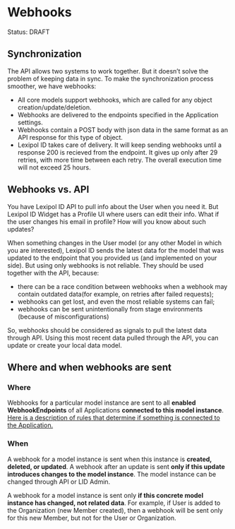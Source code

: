 # Webhooks
Status: DRAFT

## Synchronization
The API allows two systems to work together. But it doesn’t solve the problem 
of keeping data in sync. To make the synchronization process smoother, 
we have webhooks: 
* All core models support webhooks, which are called for
  any object creation/update/deletion. 
* Webhooks are delivered to the endpoints specified
  in the Application settings. 
* Webhooks contain a POST body with json data in the same format 
  as an API response for this type of object.
* Lexipol ID takes care of delivery. It will keep sending webhooks until 
  a response 200 is recieved from the endpoint. It gives up only 
  after 29 retries, with more time between each retry. The overall execution time 
  will not exceed 25 hours.

## Webhooks vs. API
You have Lexipol ID API to pull info about the User when you need it. 
But Lexipol ID Widget has a Profile UI where users can edit their info. What if the user changes his email in profile? 
How will you know about such updates?

When something changes in the User model (or any other Model in which 
you are interested), Lexipol ID sends the latest data for the model 
that was updated to the endpoint that you provided us (and implemented 
on your side). But using only webhooks is not reliable. They should be used 
together with the API, because:
* there can be a race condition between webhooks when a webhook may contain 
  outdated data(for example, on retries after failed requests);
* webhooks can get lost, and even the most reliable systems can fail;
* webhooks can be sent unintentionally from stage environments (because 
  of misconfigurations)

So, webhooks should be considered as signals to pull the latest data 
through API. Using this most recent data pulled through the API, 
you can update or create your local data model.


## Where and when webhooks are sent
### Where
Webhooks for a particular model instance are sent to all **enabled
WebhookEndpoints** of all Applications **connected to this model instance**.
[Here is a description of rules that determine if something is connected 
to the Application.](./applications.md#data-connected-to-the-application)


### When 
A webhook for a model instance is sent when this instance is **created, deleted, 
or updated**. A webhook after an update is sent **only if this update 
introduces changes to the model instance**. The model instance can be changed 
through API or LID Admin.

A webhook for a model instance is sent only **if this concrete model instance 
has changed, not related data**. For example, if User is added 
to the Organization (new Member created), then a webhook will be sent 
only for this new Member, but not for the User or Organization.
